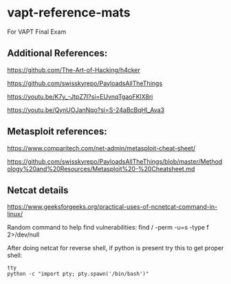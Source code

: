 # vapt-reference-mats
For VAPT Final Exam

## Additional References:

https://github.com/The-Art-of-Hacking/h4cker

https://github.com/swisskyrepo/PayloadsAllTheThings

https://youtu.be/K7y_-JtpZ7I?si=EUvnqTgaoFKlX8ri

https://youtu.be/QynUOJanNqo?si=S-24aBcBqHl_Ava3

## Metasploit references:

https://www.comparitech.com/net-admin/metasploit-cheat-sheet/

https://github.com/swisskyrepo/PayloadsAllTheThings/blob/master/Methodology%20and%20Resources/Metasploit%20-%20Cheatsheet.md

## Netcat details

https://www.geeksforgeeks.org/practical-uses-of-ncnetcat-command-in-linux/

Random command to help find vulnerabilities:
find / -perm -u=s -type f 2>/dev/null

After doing netcat for reverse shell, if python is present try this to get proper shell:

```
tty
python -c "import pty; pty.spawn('/bin/bash')"
```
